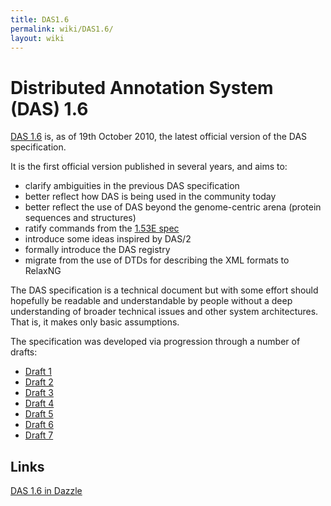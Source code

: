 ```yaml
---
title: DAS1.6
permalink: wiki/DAS1.6/
layout: wiki
---
```


Distributed Annotation System (DAS) 1.6
=======================================

[DAS 1.6](http://www.biodas.org/documents/spec-1.6.html) is, as of 19th
October 2010, the latest official version of the DAS specification.

It is the first official version published in several years, and aims
to:

-   clarify ambiguities in the previous DAS specification
-   better reflect how DAS is being used in the community today
-   better reflect the use of DAS beyond the genome-centric arena
    (protein sequences and structures)
-   ratify commands from the [1.53E
    spec](http://www.dasregistry.org/spec_1.53E.jsp)
-   introduce some ideas inspired by DAS/2
-   formally introduce the DAS registry
-   migrate from the use of DTDs for describing the XML formats to
    RelaxNG

The DAS specification is a technical document but with some effort
should hopefully be readable and understandable by people without a deep
understanding of broader technical issues and other system
architectures. That is, it makes only basic assumptions.

The specification was developed via progression through a number of
drafts:

-   [Draft 1](http://www.ebi.ac.uk/~aj/1.6_draft1/documents/spec.html)
-   [Draft 2](http://www.ebi.ac.uk/~aj/1.6_draft2/documents/spec.html)
-   [Draft 3](http://www.ebi.ac.uk/~aj/1.6_draft3/documents/spec.html)
-   [Draft 4](http://www.ebi.ac.uk/~aj/1.6_draft4/documents/spec.html)
-   [Draft 5](http://www.ebi.ac.uk/~aj/1.6_draft5/documents/spec.html)
-   [Draft 6](http://www.ebi.ac.uk/~aj/1.6_draft6/documents/spec.html)
-   [Draft 7](http://www.ebi.ac.uk/~aj/1.6_draft7/documents/spec.html)

Links
-----

[DAS 1.6 in Dazzle](/wiki/DAS_1.6_in_Dazzle "wikilink")
